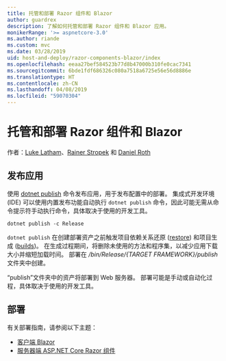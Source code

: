 ```yaml
---
title: 托管和部署 Razor 组件和 Blazor
author: guardrex
description: 了解如何托管和部署 Razor 组件和 Blazor 应用。
monikerRange: '>= aspnetcore-3.0'
ms.author: riande
ms.custom: mvc
ms.date: 03/28/2019
uid: host-and-deploy/razor-components-blazor/index
ms.openlocfilehash: eeaa27bef584523b77d8b47000b310fe0cac7341
ms.sourcegitcommit: 6bde1fdf686326c080a7518a6725e56e56d8886e
ms.translationtype: HT
ms.contentlocale: zh-CN
ms.lasthandoff: 04/08/2019
ms.locfileid: "59070304"
---
```

# <a name="host-and-deploy-razor-components-and-blazor"></a>托管和部署 Razor 组件和 Blazor

作者：[Luke Latham](https://github.com/guardrex)、[Rainer Stropek](https://www.timecockpit.com) 和 [Daniel Roth](https://github.com/danroth27)

## <a name="publish-the-app"></a>发布应用

使用 [dotnet publish](/dotnet/core/tools/dotnet-publish) 命令发布应用，用于发布配置中的部署。 集成式开发环境 (IDE) 可以使用内置发布功能自动执行 `dotnet publish` 命令，因此可能无需从命令提示符手动执行命令，具体取决于使用的开发工具。

```console
dotnet publish -c Release
```

`dotnet publish` 在创建部署资产之前触发项目依赖关系还原 ([restore](/dotnet/core/tools/dotnet-restore)) 和项目生成 ([builds](/dotnet/core/tools/dotnet-build))。 在生成过程期间，将删除未使用的方法和程序集，以减少应用下载大小并缩短加载时间。 部署在 */bin/Release/{TARGET FRAMEWORK}/publish* 文件夹中创建。

“publish”文件夹中的资产将部署到 Web 服务器。 部署可能是手动或自动化过程，具体取决于使用的开发工具。

## <a name="deployment"></a>部署

有关部署指南，请参阅以下主题：

* [客户端 Blazor](xref:host-and-deploy/razor-components-blazor/blazor)
* [服务器端 ASP.NET Core Razor 组件](xref:host-and-deploy/razor-components-blazor/razor-components)
